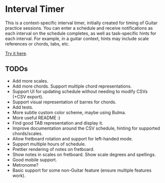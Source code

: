 # Interval Timer

This is a context-specific interval timer, initially created for timing of
Guitar practice sessions. You can enter a schedule and receive notifications as
each interval on the schedule completes, as well as task-specific hints for each
interval. For example, in a guitar context, hints may include scale references
or chords,  tabs, etc.

[Try it here](https://robertlitzke.github.io/interval-timer/).

## TODOs

* Add more scales.
* Add more chords. Support multiple chord representations.
* Support UI for updating schedule without needing to modify CSVs (+CSV export).
* Support visual representation of barres for chords.
* Add tests.
* More subtle custom color scheme, maybe using Bulma.
* More useful README :)
* Find good TAB representation and display it.
* Improve documentation around the CSV schedule, hinting for supported chords/scales.
* Allow fretboard rotation and support for left-handed mode.
* Support multiple hours of schedule.
* Prettier rendering of notes on fretboard.
* Show notes in scales on fretboard. Show scale degrees and spellings.
* Good mobile support.
* Metronome?
* Basic support for some non-Guitar feature (ensure multiple features work).
